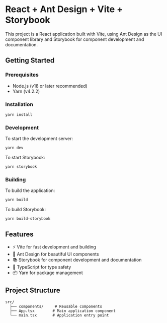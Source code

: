# React + Ant Design + Vite + Storybook

This project is a React application built with Vite, using Ant Design as the UI component library and Storybook for component development and documentation.

## Getting Started

### Prerequisites

- Node.js (v18 or later recommended)
- Yarn (v4.2.2)

### Installation

```bash
yarn install
```

### Development

To start the development server:

```bash
yarn dev
```

To start Storybook:

```bash
yarn storybook
```

### Building

To build the application:

```bash
yarn build
```

To build Storybook:

```bash
yarn build-storybook
```

## Features

- ⚡️ Vite for fast development and building
- 🎨 Ant Design for beautiful UI components
- 📚 Storybook for component development and documentation
- 🔧 TypeScript for type safety
- 📦 Yarn for package management

## Project Structure

```
src/
  ├── components/     # Reusable components
  ├── App.tsx        # Main application component
  └── main.tsx       # Application entry point
```
